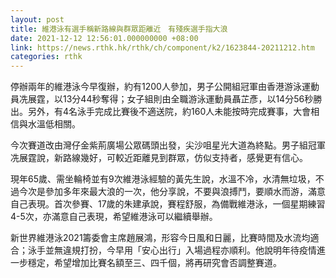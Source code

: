 ```yaml
---
layout: post
title: 維港泳有選手稱新路線與群眾距離近　有殘疾選手指大浪
date: 2021-12-12 12:56:01.000000000 +08:00
link: https://news.rthk.hk/rthk/ch/component/k2/1623844-20211212.htm
categories: rthk
---
```


停辦兩年的維港泳今早復辦，約有1200人參加，男子公開組冠軍由香港游泳運動員冼展霆，以13分44秒奪得；女子組則由全職游泳運動員聶芷彥，以14分56秒勝出。另外，有4名泳手完成比賽後不適送院，約160人未能按時完成賽事，大會相信與水溫低相關。

今次賽道改由灣仔金紫荊廣場公眾碼頭出發，尖沙咀星光大道為終點。男子組冠軍冼展霆說，新路線幾好，可較近距離見到群眾，仿似支持者，感覺更有信心。

現年65歲、需坐輪椅並有9次維港泳經驗的黃先生說，水溫不冷，水清無垃圾，不過今次是參加多年來最大浪的一次，他分享說，不要與浪搏鬥，要順水而游，滿意自己表現。首次參賽、17歲的朱建承說，賽程舒服，為備戰維港泳，一個星期練習4-5次，亦滿意自己表現，希望維港泳可以繼續舉辦。

新世界維港泳2021籌委會主席趙展鴻，形容今日風和日麗，比賽時間及水流均適合；泳手並無違規打扮，今早用「安心出行」入場過程亦順利。他說明年待疫情進一步穩定，希望增加比賽名額至三、四千個，將再研究會否調整賽道。
